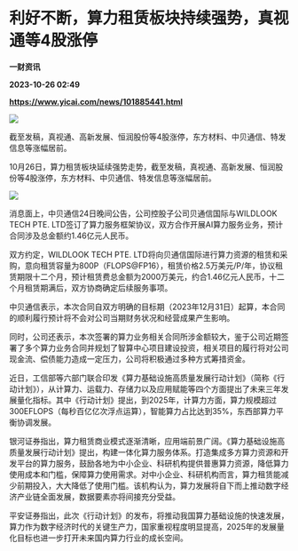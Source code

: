 # 利好不断，算力租赁板块持续强势，真视通等4股涨停
**一财资讯**

**2023-10-26 02:49**

**https://www.yicai.com/news/101885441.html**

![](https://imgcdn.yicai.com/uppics/slides/2023/10/f53dfc53b66e516f533d0ebc325d7689.jpg)

截至发稿，真视通、高新发展、恒润股份等4股涨停，东方材料、中贝通信、特发信息等涨幅居前。

10月26日，算力租赁板块延续强势走势，截至发稿，真视通、高新发展、恒润股份等4股涨停，东方材料、中贝通信、特发信息等涨幅居前。

![](https://imgcdn.yicai.com/uppics/images/2023/10/f1ef8ac5281c03c7ad5d5d2eea8d0979.jpg)

消息面上，中贝通信24日晚间公告，公司控股子公司贝通信国际与WILDLOOK TECH PTE. LTD签订了算力服务框架协议，双方合作开展AI算力服务业务，预计合同涉及总金额约1.46亿元人民币。

双方约定，WILDLOOK TECH PTE. LTD将向贝通信国际进行算力资源的租赁和采购，意向租赁容量为800P（FLOPS@FP16），租赁价格2.5万美元/P/年，协议租赁期限十二个月，预计租赁费总金额为2000万美元，约合1.46亿元人民币，十二个月租赁期满后，双方协商确定后续服务事项。

中贝通信表示，本次合同自双方明确的目标期（2023年12月31日）起算，本合同的顺利履行预计将不会对公司当期财务状况和经营成果产生影响。

同时，公司还表示，本次签署的算力业务相关合同所涉金额较大，鉴于公司近期签署了多个算力业务合同并规划了智算中心项目建设投资，相关项目的履行将对公司现金流、偿债能力造成一定压力，公司将积极通过多种方式筹措资金。

近日，工信部等六部门联合印发《算力基础设施高质量发展行动计划》（简称《行动计划》），从计算力、运载力、存储力以及应用赋能等四个方面提出了未来三年发展量化指标。其中《行动计划》提出，到2025年，计算力方面，算力规模超过300EFLOPS（每秒百亿亿次浮点运算），智能算力占比达到35%，东西部算力平衡协调发展。

银河证券指出，算力租赁商业模式逐渐清晰，应用端前景广阔。《算力基础设施高质量发展行动计划》提出，构建一体化算力服务体系。打造集成多方算力资源和开发平台的算力服务，鼓励各地为中小企业、科研机构提供普惠算力资源，降低算力使用成本和门槛，保障算力使用需求。对中小企业、科研机构而言，算力租赁能减少前期投入，大大降低了使用门槛。该机构认为，算力发展将自下而上推动数字经济产业链全面发展，数据要素亦将间接充分受益。

平安证券指出，此次《行动计划》的发布，将推动我国算力基础设施的快速发展，算力作为数字经济时代的关键生产力，国家重视程度明显提高，2025年的发展量化目标也进一步打开未来国内算力行业的成长空间。